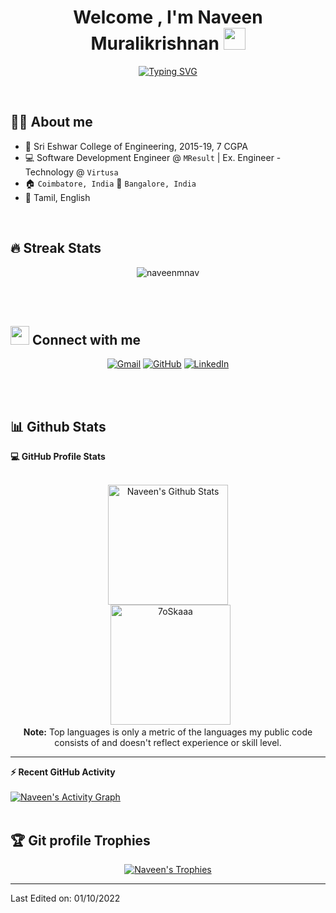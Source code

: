 <h1 align="center">Welcome , I'm Naveen Muralikrishnan <img src="https://media.giphy.com/media/hvRJCLFzcasrR4ia7z/giphy.gif" width="35"></h1>
<p align="center">
 <a href="https://git.io/typing-svg"><img src="https://readme-typing-svg.demolab.com?font=Fira+Code&pause=1000&width=435&lines=Data+Science+%7C+Machine+Learning+;Deep+Learning+%7C+Conversational+AI+;Node+Js+%7C+Tableau+%7C+Talend+" alt="Typing SVG" /></a>
</p>


<br>




## :sassy_man:  About me
- :school: Sri Eshwar College of Engineering, 2015-19, 7 CGPA
- :computer: Software Development Engineer @ `MResult` | Ex. Engineer - Technology @ `Virtusa`
- :house: `Coimbatore, India` :office: `Bangalore, India`
- :loudspeaker: Tamil, English

<br>

## 🔥 Streak Stats
<p align="center"><img src="https://github-readme-streak-stats.herokuapp.com/?user=naveenmnav&theme=algolia" alt="naveenmnav" /></p>

<br>
<br>




## <img src="https://media.giphy.com/media/iY8CRBdQXODJSCERIr/giphy.gif" width="30px"> Connect with me
<p align="center">
	<a href="mailto:thenaveenm@gmail.com"><img img src="https://img.shields.io/badge/gmail-%23EA4335.svg?style=plastic&logo=gmail&logoColor=white" alt="Gmail"/></a>
	<a href="https://github.com/naveenmnav"><img src="https://img.shields.io/badge/github-%23181717.svg?style=plastic&logo=github&logoColor=white" alt="GitHub"/></a>
	<a href="https://www.linkedin.com/in/naveenm04/"><img src="https://img.shields.io/badge/linkedin-%230A66C2.svg?style=plastic&logo=linkedin&logoColor=white" alt="LinkedIn"/></a>
	
</p>


<br>
<br>




## 📊 Github Stats



  <summary><b>💻 GitHub Profile Stats</b></summary>
  <br/>
  <p align="center">
    <a href="https://github.com/anuraghazra/github-readme-stats"><img alt="Naveen's Github Stats" src="https://github-readme-stats.vercel.app/api?username=naveenmnav&show_icons=true&count_private=true&theme=algolia" height="192px"/></a>
<br/>
  &nbsp;
	  <img src="https://github-readme-stats.vercel.app/api/top-langs?username=naveenmnav&langs_count=10&show_icons=true&locale=en&layout=compact&theme=algolia" alt="7oSkaaa" height="192px"/>
  <br/>
  <b>Note:</b> Top languages is only a metric of the languages my public code consists of and doesn't reflect experience or skill level.
  </p>

----

  <summary><b>⚡ Recent GitHub Activity</b></summary>
  <br/>
   <a href="https://github.com/naveenmnav"><img alt="Naveen's Activity Graph" src="https://activity-graph.herokuapp.com/graph?username=naveenmnav&custom_title=Naveen's%20Contribution%20Graph&theme=react-dark" /></a>
  <br/>


<br/>

## :trophy: Git profile Trophies

<p align="center"> <a href=https://github.com/naveenmnav><img src="https://github-profile-trophy.vercel.app/?username=naveenmnav&layout=compact&theme=algolia" alt="Naveen's Trophies" /></a> </p>

-----


Last Edited on: 01/10/2022
